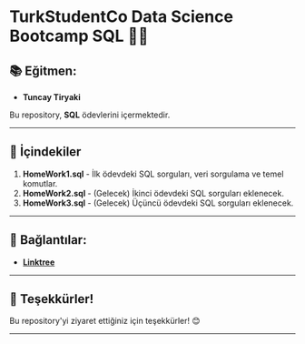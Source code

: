 # TurkStudentCo Data Science Bootcamp SQL 🧑‍💻

## 📚 Eğitmen:
- **Tuncay Tiryaki**

Bu repository, **SQL** ödevlerini içermektedir.

---

## 📂 İçindekiler

1. **HomeWork1.sql** - İlk ödevdeki SQL sorguları, veri sorgulama ve temel komutlar.
2. **HomeWork2.sql** - (Gelecek) İkinci ödevdeki SQL sorguları eklenecek.
3. **HomeWork3.sql** - (Gelecek) Üçüncü ödevdeki SQL sorguları eklenecek.

---

## 🔗 Bağlantılar:
- [**Linktree**](https://linktr.ee/arzubesiroglu)

---

## 📝 Teşekkürler!
Bu repository'yi ziyaret ettiğiniz için teşekkürler! 😊

---




